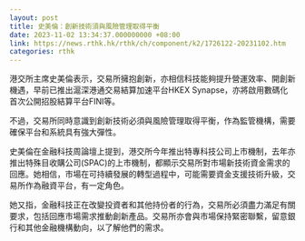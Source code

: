 ```yaml
---
layout: post
title: 史美倫：創新技術須與風險管理取得平衡
date: 2023-11-02 13:34:37.000000000 +08:00
link: https://news.rthk.hk/rthk/ch/component/k2/1726122-20231102.htm
categories: rthk
---
```


港交所主席史美倫表示，交易所擁抱創新，亦相信科技能夠提升營運效率、開創新機遇，早前已推出滬深港通交易結算加速平台HKEX Synapse，亦將啟用數碼化首次公開招股結算平台FINI等。

不過，交易所同時意識到創新技術必須與風險管理取得平衡，作為監管機構，需要確保平台和系統具有強大彈性。

史美倫在金融科技周論壇上提到，港交所今年推出特專科技公司上市機制，去年亦推出特殊目收購公司(SPAC)的上市機制，都顯示交易所對市場新技術資金需求的回應。她相信，市場在可持續發展的轉型過程中，可能需要資金支援技術升級，交易所作為融資平台，有一定角色。

她又指，金融科技正在改變投資者和其他持份者的行為，交易所必須盡力滿足有關要求，包括回應市場需求推動創新產品。交易所亦會與市場保持緊密聯繫，留意銀行和其他金融機構動向，以了解他們的需求。
